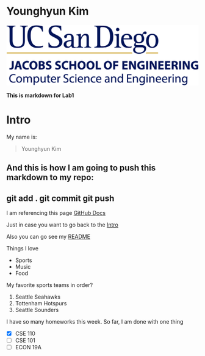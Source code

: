 # Younghyun Kim

![UCSD Logo](./UCSDLogo_JSOE-ComputerSciEng_BlueGold_Print.jpg)

**This is markdown for Lab1**

# Intro
My name is:
> Younghyun Kim

And this is how I am going to push this markdown to my repo:
---
git add .
git commit
git push
---

I am referencing this page [GitHub Docs](https://docs.github.com/en/github/writing-on-github/basic-writing-and-formatting-syntax)

Just in case you want to go back to the [Intro](#Intro)

Also you can go see my [README](./README.md)

Things I love 
- Sports
- Music
- Food

My favorite sports teams in order?

1. Seattle Seahawks
2. Tottenham Hotspurs
3. Seattle Sounders

I have so many homeworks this week. So far, I am done with one thing
- [x] CSE 110
- [ ] CSE 101
- [ ] ECON 19A